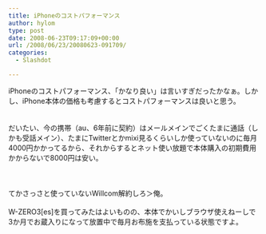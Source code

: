 ```yaml
---
title: iPhoneのコストパフォーマンス
author: hylom
type: post
date: 2008-06-23T09:17:09+00:00
url: /2008/06/23/20080623-091709/
categories:
  - Slashdot

---
```

iPhoneのコストパフォーマンス、「かなり良い」は言いすぎだったかなぁ。しかし、iPhone本体の価格も考慮するとコストパフォーマンスは良いと思う。  
</br>   
だいたい、今の携帯（au、6年前に契約）はメールメインでごくたまに通話（しかも受話メイン）、たまにTwitterとかmixi見るくらいしか使っていないのに毎月4000円かかってるから、それからするとネット使い放題で本体購入の初期費用かからないで8000円は安い。</br>  
</br>   
てかさっさと使っていないWillcom解約しろ＞俺。</br>   
W-ZERO3[es]を買ってみたはよいものの、本体でかいしブラウザ使えねーしで3か月でお蔵入りになって放置中で毎月お布施を支払っている状態ですよ。</br>  
</br>
